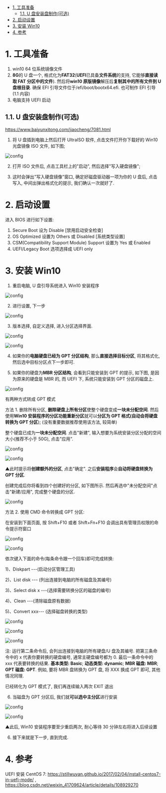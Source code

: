 
<!-- @import "[TOC]" {cmd="toc" depthFrom=1 depthTo=6 orderedList=false} -->

<!-- code_chunk_output -->

- [1. 工具准备](#1-工具准备)
  - [1.1. U 盘安装盘制作(可选)](#11-u-盘安装盘制作可选)
- [2. 启动设置](#2-启动设置)
- [3. 安装 Win10](#3-安装-win10)
- [4. 参考](#4-参考)

<!-- /code_chunk_output -->

# 1. 工具准备

1. win10 64 位系统镜像文件
2. **8G**的 U 盘一个, 格式化为**FAT32**(**UEFI**已具备**文件系统**的支持, 它能够**直接读取 FAT 分区中的文件**). 然后将**win10 原版镜像**解压后**复制其中的所有文件到 U 盘根目录**. 确保 EFI 引导文件位于/efi/boot/bootx64.efi. 也可制作 EFI 引导(1.1 内容)
3. 电脑支持 UEFI 启动

## 1.1. U 盘安装盘制作(可选)

https://www.baiyunxitong.com/jiaocheng/7081.html

1. 将 U 盘插到电脑上然后打开 UltraISO 软件, 点击文件打开你下载好的 Win10 光盘镜像 ISO 文件, 如下图;

![config](./images/38.png)

2. 打开 ISO 文件后, 点击工具栏上的"启动", 然后选择"写入硬盘镜像";

3. 这时会弹出"写入硬盘镜像"窗口, 确定好磁盘驱动器一项为你的 U 盘后, 点击写入, 中间出弹出格式化的提示, 我们确认一次就好了.

# 2. 启动设置

进入 BIOS 进行如下设置:

1. Secure Boot 设为 Disable [禁用启动安全检查]
2. OS Optimized 设置为 Others 或 Disabled [系统类型设置]
3. CSM(Compatibility Support Module) Support 设置为 Yes 或 Enabled
4. UEFI/Legacy Boot 选项选择成 UEFI only

# 3. 安装 Win10

1. 重启电脑, U 盘引导系统进入 Win10 安装程序

![config](./images/28.png)

2. 进行设置, 下一步

![config](./images/40.png)

3. 版本选择, 自定义选择, 进入分区选择界面.

![config](./images/30.png)

![config](./images/31.png)

4. 如果你的**电脑硬盘已经为 GPT 分区结构**, 那么**直接选择目标分区**, 将其格式化, 然后选中目标分区点下一步即可.

5. 如果你的硬盘为**MBR 分区结构**, 会看到只能安装到 GPT 的提示, 如下图, 是因为原来的硬盘是 MBR 的, 而 UEFI 下, 系统只能安装到 GPT 分区的磁盘上.

![config](./images/39.png)

有两种方式转成 GPT 模式

方法 1. 删除所有分区, **删除硬盘上所有分区**使整个硬盘变成**一块未分配空间**. 然后使用**Win10 安装程序的分区功能重新分区**就可以**分区为 GPT 格式(自动会将硬盘转换为 GPT 分区**); (没有重要数据推荐使用该方法, 较简单)

整个硬盘已成为**一块未分配空间**. 点击"新建", 输入想要为系统安装分区分配的空间大小(推荐不小于 50G), 点击"应用".

![config](./images/34.png)

![config](./images/35.png)

▲此时提示将**创建额外的分区**, 点击"确定". 之后**安装程序**会**自动将硬盘转换为 GPT 分区**.

创建完成后你将看到四个创建好的分区, 如下图所示. 然后再选中"未分配空间"点击"新建/应用", 完成整个硬盘的分区.

![config](./images/36.png)

方法 2. 使用 CMD 命令转换成 GPT 分区:

在安装到下面页面, 按 Shift\+F10 或者 Shift+Fn+F10 会调出具有管理员权限的命令提示符窗口

![config](./images/40.png)

![config](./images/29.jpg)

依次键入下面的命令(每条命令跟一个回车)即可完成转换:

1)、Diskpart ---(启动分区管理工具)

2)、List disk --- (列出连接到电脑的所有磁盘及其编号)

3)、Select disk x ---(选择需要转换分区的磁盘的编号)

4)、Clean ---(清除磁盘原有数据)

5)、Convert xxx---  (选择磁盘转换的类型)

![config](./images/32.jpg)

![config](./images/33.jpg)

![config](./images/41.jpg)

注: 运行第二条命令后, 会列出连接到电脑的所有硬盘/U 盘及其编号. 把第三条命令中的 x 代表你要转换的硬盘编号, 通常主硬盘编号都为 0. 最后一条命令中的 xxx 代表要转换的结果. **基本类型: Basic**; **动态类型: dynamic**; **MBR 磁盘: MBR**; **GPT 磁盘: GPT**. 例如, 要将 MBR 盘转换为 GPT 盘, 将 XXX 换成 GPT 即可, 其他情况同理.

已经转化为 GPT 模式了, 我们再连续输入两次 EXIT 退出

6. 当磁盘为 GPT 分区后, 我们就**可以选中主分区**进行安装

![config](./images/36.png)

![config](./images/37.png)

▲此后, Win10 安装程序要至少重启两次, 耐心等待 30 分钟左右将进入后续设置

6. 接下来就是下一步, 直到完成.

# 4. 参考

UEFI 安装 CentOS 7: https://stillwuyan.github.io/2017/02/04/install-centos7-in-uefi-mode/ , https://blog.csdn.net/weixin_41709624/article/details/108929270

